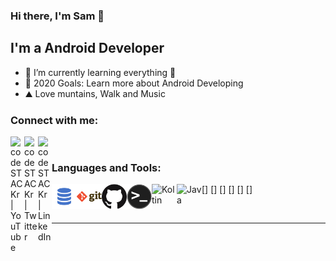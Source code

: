 ### Hi there, I'm Sam 👋

## I'm a Android Developer

- 🌱 I’m currently learning everything 🤣
- 🥅 2020 Goals: Learn more about Android Developing
- ⛰️ Love muntains, Walk and Music

### Connect with me:

[<img align="left" alt="codeSTACKr | YouTube" width="22px" src="https://cdn.jsdelivr.net/npm/simple-icons@v3/icons/whatsapp.svg" />][whatsapp]
[<img align="left" alt="codeSTACKr | Twitter" width="22px" src="https://cdn.jsdelivr.net/npm/simple-icons@v3/icons/telegram.svg" />][telegram]
[<img align="left" alt="codeSTACKr | LinkedIn" width="22px" src="https://cdn.jsdelivr.net/npm/simple-icons@v3/icons/linkedin.svg" />][linkedin]

<br />

### Languages and Tools:

[<img align="left" alt="SQL" width="40px" src="https://raw.githubusercontent.com/github/explore/80688e429a7d4ef2fca1e82350fe8e3517d3494d/topics/sql/sql.png" />]
[<img align="left" alt="Git" width="40px" src="https://raw.githubusercontent.com/github/explore/80688e429a7d4ef2fca1e82350fe8e3517d3494d/topics/git/git.png" />]
[<img align="left" alt="GitHub" width="40px" src="https://raw.githubusercontent.com/github/explore/78df643247d429f6cc873026c0622819ad797942/topics/github/github.png" />]
[<img align="left" alt="Terminal" width="40px" src="https://raw.githubusercontent.com/github/explore/80688e429a7d4ef2fca1e82350fe8e3517d3494d/topics/terminal/terminal.png" />]
[<img align="left" alt="Koltin" width="40px" src="https://miro.medium.com/max/480/1*oNM0JVqivoi3lVPF6ygp9Q.png" />]
[<img align="left" alt="Java" width="40px" src="https://media.proglib.io/posts/2021/04/07/2764e33c74fe89a726a09e4a001d5cd1.jpg" />]

<br />

---


[linkedin]: https://linkedin.com/in/codeSTACKr
[telegram]: https://t.me/Gruff_8
[whatsapp]: https://api.whatsapp.com/send?phone=+996777652485
